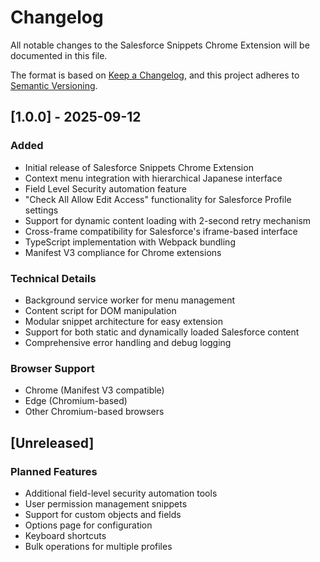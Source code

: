# Changelog

All notable changes to the Salesforce Snippets Chrome Extension will be documented in this file.

The format is based on [Keep a Changelog](https://keepachangelog.com/en/1.0.0/),
and this project adheres to [Semantic Versioning](https://semver.org/spec/v2.0.0.html).

## [1.0.0] - 2025-09-12

### Added
- Initial release of Salesforce Snippets Chrome Extension
- Context menu integration with hierarchical Japanese interface
- Field Level Security automation feature
- "Check All Allow Edit Access" functionality for Salesforce Profile settings
- Support for dynamic content loading with 2-second retry mechanism
- Cross-frame compatibility for Salesforce's iframe-based interface
- TypeScript implementation with Webpack bundling
- Manifest V3 compliance for Chrome extensions

### Technical Details
- Background service worker for menu management
- Content script for DOM manipulation
- Modular snippet architecture for easy extension
- Support for both static and dynamically loaded Salesforce content
- Comprehensive error handling and debug logging

### Browser Support
- Chrome (Manifest V3 compatible)
- Edge (Chromium-based)
- Other Chromium-based browsers

## [Unreleased]

### Planned Features
- Additional field-level security automation tools
- User permission management snippets
- Support for custom objects and fields
- Options page for configuration
- Keyboard shortcuts
- Bulk operations for multiple profiles
